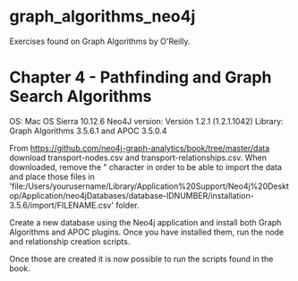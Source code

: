 # graph_algorithms_neo4j
Exercises found on Graph Algorithms by O'Reilly.

# Chapter 4 - Pathfinding and Graph Search Algorithms
OS: Mac OS Sierra 10.12.6 
Neo4J version: Versión 1.2.1 (1.2.1.1042)
Library: Graph Algorithms 3.5.6.1 and APOC 3.5.0.4

From https://github.com/neo4j-graph-analytics/book/tree/master/data download transport-nodes.csv and transport-relationships.csv. When downloaded, remove the " character in order to be able to import the data and place those files in 'file:/Users/yourusername/Library/Application%20Support/Neo4j%20Desktop/Application/neo4jDatabases/database-IDNUMBER/installation-3.5.6/import/FILENAME.csv' folder.

Create a new database using the Neo4j application and install both Graph Algorithms and APOC plugins. Once you have installed them, run the node and relationship creation scripts. 

Once those are created it is now possible to run the scripts found in the book.


